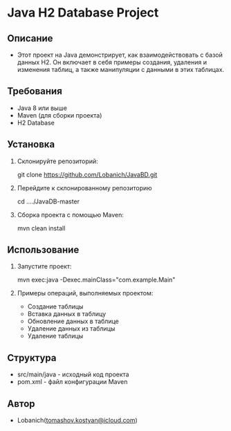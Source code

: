 # Java H2 Database Project

## Описание

- Этот проект на Java демонстрирует, как взаимодействовать с базой данных H2. Он включает в себя примеры создания, удаления и изменения таблиц, а также манипуляции с данными в этих таблицах.

## Требования

- Java 8 или выше
- Maven (для сборки проекта)
- H2 Database

## Установка

1. Склонируйте репозиторий:


    git clone https://github.com/Lobanich/JavaBD.git

2. Перейдите к склонированному репозиторию

    cd ..../JavaDB-master


3. Сборка проекта с помощью Maven:


    mvn clean install


## Использование

1. Запустите проект:


    mvn exec:java -Dexec.mainClass="com.example.Main"


2. Примеры операций, выполняемых проектом:
   - Создание таблицы
   - Вставка данных в таблицу
   - Обновление данных в таблице
   - Удаление данных из таблицы
   - Удаление таблицы



## Структура

- src/main/java - исходный код проекта
- pom.xml - файл конфигурации Maven

## Автор

- Lobanich(tomashov.kostyan@icloud.com)